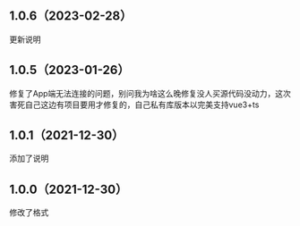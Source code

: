 ## 1.0.6（2023-02-28）
更新说明
## 1.0.5（2023-01-26）
修复了App端无法连接的问题，别问我为啥这么晚修复没人买源代码没动力，这次害死自己这边有项目要用才修复的，自己私有库版本以完美支持vue3+ts
## 1.0.1（2021-12-30）
添加了说明
## 1.0.0（2021-12-30）
修改了格式
